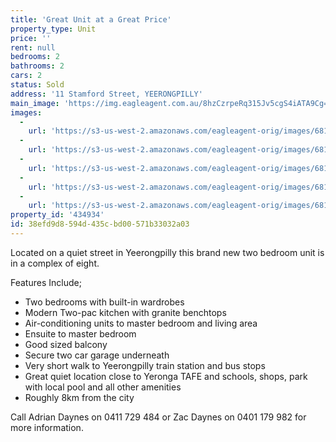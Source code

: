 ```yaml
---
title: 'Great Unit at a Great Price'
property_type: Unit
price: ''
rent: null
bedrooms: 2
bathrooms: 2
cars: 2
status: Sold
address: '11 Stamford Street, YEERONGPILLY'
main_image: 'https://img.eagleagent.com.au/8hzCzrpeRq315Jv5cgS4iATA9Cg=/1280x854/smart/https://s3-us-west-2.amazonaws.com/eagleagent-orig/images/6819128/105287409-image-M.jpg'
images:
  -
    url: 'https://s3-us-west-2.amazonaws.com/eagleagent-orig/images/6819132/105287409-image-D.jpg'
  -
    url: 'https://s3-us-west-2.amazonaws.com/eagleagent-orig/images/6819131/105287409-image-C.jpg'
  -
    url: 'https://s3-us-west-2.amazonaws.com/eagleagent-orig/images/6819130/105287409-image-B.jpg'
  -
    url: 'https://s3-us-west-2.amazonaws.com/eagleagent-orig/images/6819129/105287409-image-A.jpg'
  -
    url: 'https://s3-us-west-2.amazonaws.com/eagleagent-orig/images/6819128/105287409-image-M.jpg'
property_id: '434934'
id: 38efd9d8-594d-435c-bd00-571b33032a03
---
```

Located on a quiet street in Yeerongpilly this brand new two bedroom unit is in a complex of eight.

Features Include;
- Two bedrooms with built-in wardrobes
- Modern Two-pac kitchen with granite benchtops
- Air-conditioning units to master bedroom and living area
- Ensuite to master bedroom
- Good sized balcony
- Secure two car garage underneath
- Very short walk to Yeerongpilly train station and bus stops
- Great quiet location close to Yeronga TAFE and schools, shops, park with local pool and all other amenities
- Roughly 8km from the city

Call Adrian Daynes on 0411 729 484 or Zac Daynes on 0401 179 982 for more information.